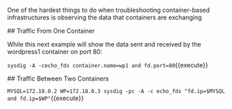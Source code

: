 One of the hardest things to do when troubleshooting container-based infrastructures is observing the data that containers are exchanging

## Traffic From One Container

While this next example will show the data sent and received by the wordpress1 container on port 80:

`sysdig -A -cecho_fds container.name=wp1 and fd.port=80`{{execute}}

## Traffic Between Two Containers

`MYSQL=172.18.0.2
WP=172.18.0.3
sysdig -pc -A -c echo_fds "fd.ip=$MYSQL and fd.ip=$WP"`{{execute}}
